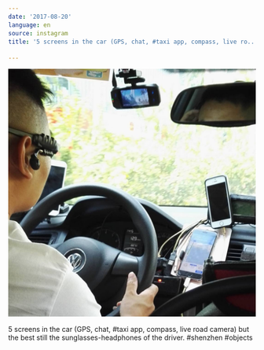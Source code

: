 ```yaml
---
date: '2017-08-20'
language: en
source: instagram
title: '5 screens in the car (GPS, chat, #taxi app, compass, live ro...'

---
```


![](/uploads/instagram/201708/0e8e17ff1777ea802d901dac47ebe90f.jpg)

5 screens in the car (GPS, chat, #taxi app, compass, live road camera) but the best still the sunglasses-headphones of the driver. #shenzhen #objects
            